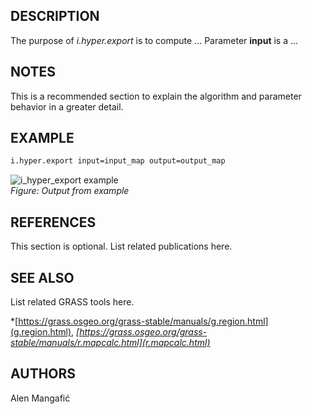 ## DESCRIPTION

The purpose of  <em>i.hyper.export</em> is to compute ...
Parameter <b>input</b> is a ...

## NOTES

This is a recommended section to explain the algorithm and parameter
behavior in a greater detail.

## EXAMPLE

```sh
i.hyper.export input=input_map output=output_map
```

![i_hyper_export example](i_hyper_export.png)  
*Figure: Output from example*

## REFERENCES

This section is optional. List related publications here.

## SEE ALSO

List related GRASS tools here.

*[https://grass.osgeo.org/grass-stable/manuals/g.region.html](g.region.html),
*[https://grass.osgeo.org/grass-stable/manuals/r.mapcalc.html](r.mapcalc.html)*

## AUTHORS

Alen Mangafić

